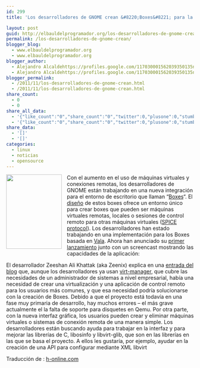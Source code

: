 ```yaml
---
id: 299
title: 'Los desarrolladores de GNOME crean &#8220;Boxes&#8221; para la virtualización'

layout: post
guid: http://elbauldelprogramador.org/los-desarrolladores-de-gnome-crean-boxes-para-la-virtualizacion/
permalink: /los-desarrolladores-de-gnome-crean/
blogger_blog:
  - www.elbauldelprogramador.org
  - www.elbauldelprogramador.org
blogger_author:
  - Alejandro Alcaldehttps://profiles.google.com/117030001562039350135noreply@blogger.com
  - Alejandro Alcaldehttps://profiles.google.com/117030001562039350135noreply@blogger.com
blogger_permalink:
  - /2011/11/los-desarrolladores-de-gnome-crean.html
  - /2011/11/los-desarrolladores-de-gnome-crean.html
share_count:
  - 0
  - 0
share_all_data:
  - '{"like_count":"0","share_count":"0","twitter":0,"plusone":0,"stumble":0,"pinit":0,"count":0,"time":1333551782}'
  - '{"like_count":"0","share_count":"0","twitter":0,"plusone":0,"stumble":0,"pinit":0,"count":0,"time":1333551782}'
share_data:
  - '[]'
  - '[]'
categories:
  - linux
  - noticias
  - opensource
---
```

<div class="separator" style="clear: both; text-align: center;">
  <a href="http://2.bp.blogspot.com/-oTy__i3px1g/TtKbNmGPIBI/AAAAAAAAB1k/Y6daIcbwi5k/s1600/Boxes-d7ad4bbc04e8d56d.png" imageanchor="1" style="clear:left; float:left;margin-right:1em; margin-bottom:1em"><img style="border:none;" border="0" height="200" width="149" src="http://2.bp.blogspot.com/-oTy__i3px1g/TtKbNmGPIBI/AAAAAAAAB1k/Y6daIcbwi5k/s320/Boxes-d7ad4bbc04e8d56d.png" /></a>
</div>

Con el aumento en el uso de máquinas virtuales y conexiones remotas, los desarrolladores de GNOME están trabajando en una nueva integración para el entorno de escritorio que llaman &#8220;<a target="_blank" href="http://zee-nix.blogspot.com/2011/11/behold-boxes.html">Boxes</a>&#8220;. El <a target="_blank" href="https://live.gnome.org/Design/Apps/Boxes">diseño</a> de estos boxes ofrece un entorno único para crear boxes que pueden ser máquinas virtuales remotas, locales o sesiones de control remoto para otras máquinas virtuales (<a target="_blank" href="http://www.h-online.com/open/news/item/Red-Hat-open-sources-Qumranet-SPICE-protocol-882801.html">SPICE protocol</a>). Los desarrolladores han estado trabajando en una implementación para los Boxes basada en <a target="_blank" href="https://live.gnome.org/Vala">Vala</a>. Ahora han anunciado su <a target="_blank" href="http://ftp.gnome.org/pub/GNOME/sources/gnome-boxes/3.3/">primer lanzamiento</a> junto con un screencast mostrando las capacidades de la aplicación:

  
<!--more-->



El desarrollador Zeeshan Ali Khattak (aka Zeenix) explica en una <a target="_blank" href="http://zee-nix.blogspot.com/2011/11/behold-boxes.html">entrada del blog</a> que, aunque los desarrolladores ya usan <a target="_blank" href="http://virt-manager.org/">virt-manager</a>, que cubre las necesidades de un administrador de sistemas a nivel empresarial, había una necesidad de crear una virtualización y una aplicación de control remoto para los usuarios más comunes, y que esa necesidad podría solucionarse con la creación de Boxes. Debido a que el proyecto está todavía en una fase muy primaria de desarrollo, hay muchos errores &#8211; el más grave actualmente el la falta de soporte para disquetes en Qemu. Por otra parte, con la nueva interfaz gráfica, los usuarios pueden crear y eliminar máquinas virtuales o sistemas de conexión remota de una manera simple. Los desarrolladores están buscando ayuda para trabajar en la interfaz y para mejorar las librerías de C, libosinfo y libvirt-glib, que son en las librerías en las que se basa el proyecto. A ellos les gustaría, por ejemplo, ayudar en la creación de una API para configurar mediante XML libvirt

Traducción de : <a target="_blank" href="http://www.h-online.com/open/news/item/GNOME-developers-create-Boxes-for-virtualisation-1383765.html">h-online.com</a>

